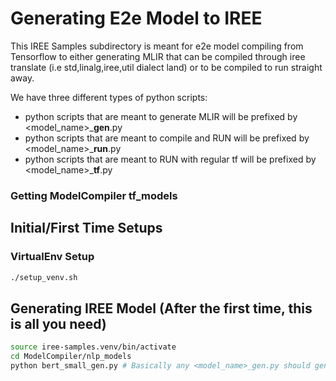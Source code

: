 # Generating E2e Model to IREE

This IREE Samples subdirectory is meant for e2e model compiling from Tensorflow to either generating MLIR that can be compiled through iree translate (i.e std,linalg,iree,util dialect land) or to be compiled to run straight away.

We have three different types of python scripts:

- python scripts that are meant to generate MLIR will be prefixed by \<model\_name\>\_**gen**.py 
- python scripts that are meant to compile and RUN will be prefixed by \<model\_name\>\_**run**.py
- python scripts that are meant to RUN with regular tf will be prefixed by \<model\_name\>\_**tf**.py

### Getting ModelCompiler tf_models
## Initial/First Time Setups
### VirtualEnv Setup
```bash
./setup_venv.sh
```

## Generating IREE Model (After the first time, this is all you need)
```bash
source iree-samples.venv/bin/activate
cd ModelCompiler/nlp_models
python bert_small_gen.py # Basically any <model_name>_gen.py should generate it to model.mlir
```
